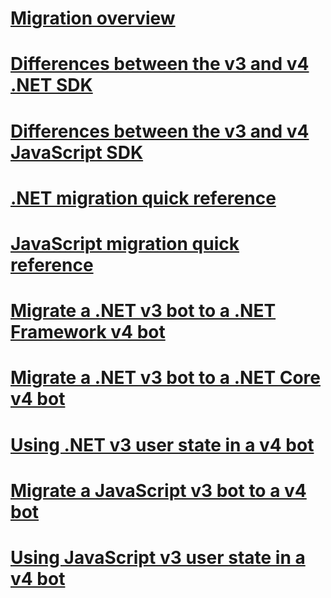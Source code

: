 # [Migration overview](migration-overview.md)
# [Differences between the v3 and v4 .NET SDK](migration-about.md)
# [Differences between the v3 and v4 JavaScript SDK](migration-about-javascript.md)
# [.NET migration quick reference](net-migration-quickreference.md)
# [JavaScript migration quick reference](javascript-migration-quickreference.md)
# [Migrate a .NET v3 bot to a .NET Framework v4 bot](conversion-framework.md)
# [Migrate a .NET v3 bot to a .NET Core v4 bot](conversion-core.md)
# [Using .NET v3 user state in a v4 bot](csharp-user-state-using.md)
# [Migrate a JavaScript v3 bot to a v4 bot](conversion-javascript.md)
# [Using JavaScript v3 user state in a v4 bot](javascript-user-state-using.md)

<!-- Remember to add JavaScript user state topic -->

<!-- Current target:
_intro/overview_
    Summary of our approach to migration, including what's in this node, with links. (pending)
Differences between the v3 and v4 .NET SDK
Differences between the v3 and v4 JavaScript SDK (pending rough draft Jonathan S)
.NET migration quick reference
JavaScript migration quick reference
Migrate a .NET v3 bot to a Framework v4 bot
Migrate a .NET v3 bot to a Core v4 bot
Migrate a JavaScript v3 bot to v4

(For walkthroughs and overview: mention why you'd use each approach)
-->